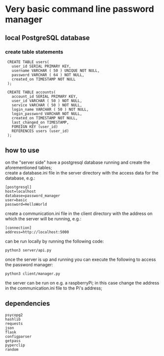 # Very basic command line password manager

## local PostgreSQL database
### create table statements
```
 CREATE TABLE users(
   user_id SERIAL PRIMARY KEY,
   username VARCHAR ( 50 ) UNIQUE NOT NULL,
   password VARCHAR ( 64 ) NOT NULL,
   created_on TIMESTAMP NOT NULL
 );

 CREATE TABLE accounts(
   account_id SERIAL PRIMARY KEY,
   user_id VARCHAR ( 50 ) NOT NULL,
   service VARCHAR ( 50 ) NOT NULL,
   login_name VARCHAR ( 50 ) NOT NULL,
   login_password VARCHAR NOT NULL,
   created_on TIMESTAMP NOT NULL,
   last_changed_on TIMESTAMP,
   FOREIGN KEY (user_id)
   REFERENCES users (user_id)
 );
 ```
## how to use
on the "server side" have a postgresql database running and create the aforementioned tables;\
create a database.ini file in the server directory with the access data for the database, e.g.:
```
[postgresql]
host=localhost
database=password_manager
user=basic
password=HelloWorld
```
create a communication.ini file in the client directory with the address on which the server will be running, e.g.:
```
[connection]
address=http://localhost:5000
```
can be run locally by running the following code:
```
python3 server/api.py
```
once the server is up and running you can execute the following to access the password manager:
```
python3 client/manager.py
```  
the server can be run on e.g. a raspberryPi; in this case change the address in the communication.ini file to the Pi's address;

## dependencies
```
psycopg2
hashlib
requests
json
flask
configparser
getpass
pyperclip
random
```
